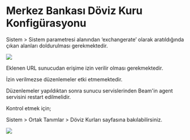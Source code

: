 # Merkez Bankası Döviz Kuru Konfigürasyonu

Sistem > Sistem parametresi alanından ‘exchangerate’ olarak aratıldığında çıkan alanları doldurulması gerekmektedir.

![](https://docsbimser.blob.core.windows.net/imagecontainer/img1-b904f054-d6ad-472f-b3ca-b5dd85ce3891.png)

Eklenen URL sunucudan erişime izin verilir olması gerekmektedir.


İzin verilmezse düzenlemeler etki etmemektedir.


Düzenlemeler yapıldıktan sonra  sunucu servislerinden Beam'in agent servisini restart edilmelidir.


Kontrol etmek için;

Sistem > Ortak Tanımlar > Döviz Kurları sayfasına bakılabilirsiniz.

![](https://docsbimser.blob.core.windows.net/imagecontainer/img2-516e0ee8-40dd-4b6a-ade2-700dd25a32c6.png)